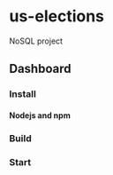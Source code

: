 # us-elections
NoSQL project

## Dashboard

### Install

#### Nodejs and npm

### Build


### Start
